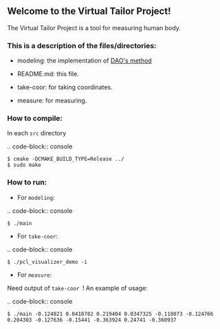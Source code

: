 ## Welcome to the Virtual Tailor Project!

The Virtual Tailor Project is a tool for measuring human body.

### This is a description of the files/directories:

* modeling: the implementation of [DAO's
  method](http://ieeexplore.ieee.org/xpl/articleDetails.jsp?tp=&arnumber=7041571&url=http%3A%2F%2Fieeexplore.ieee.org%2Fxpls%2Fabs_all.jsp%3Farnumber%3D7041571)

* README.md: this file.

* take-coor: for taking coordinates.

* measure: for measuring.

### How to compile:

In each ``src`` directory 

.. code-block:: console

    $ cmake -DCMAKE_BUILD_TYPE=Release ../
    $ sudo make

### How to run:

* For ``modeling``:

.. code-block:: console

    $ ./main

* For ``take-coor``:

.. code-block:: console

    $ ./pcl_visualizer_demo -i

* For ``measure``:

Need output of ``take-coor ``!
An example of usage:

.. code-block:: console

    $ ./main -0.124821 0.0418782 0.219404 0.0347325 -0.118073 -0.124766 0.204303 -0.127636 -0.15441 -0.363924 0.24741 -0.360937

